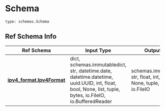 # Schema
```
type: schemas.Schema
```

## Ref Schema Info
Ref Schema | Input Type | Output Type
---------- | ---------- | -----------
[**ipv4_format.Ipv4Format**](../../../../../../../../../components/schema/ipv4_format.md) | dict, schemas.immutabledict, str, datetime.date, datetime.datetime, uuid.UUID, int, float, bool, None, list, tuple, bytes, io.FileIO, io.BufferedReader | schemas.immutabledict, str, float, int, bool, None, tuple, bytes, io.FileIO
